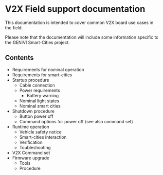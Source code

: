 # V2X Field support documentation

This documentation is intended to cover common V2X board use cases in the field.

Please note that the documentation will include some information specific to the
GENIVI Smart-Cities project.

## Contents
* Requirements for nominal operation
* Requirements for smart-cities
* Startup procedure
    * Cable connection
    * Power requirements
        * Battery warning
    * Nominal light states
    * Nominal smart cities
* Shutdown procedure
    * Button power off
    * Command options for power off (see also command set)
* Runtime operation
    * Vehicle safety notice
    * Smart-cities interaction
    * Verification
    * Toubleshooting
* V2X Command set
* Firmware upgrade
    - Tools
    - Procedure 